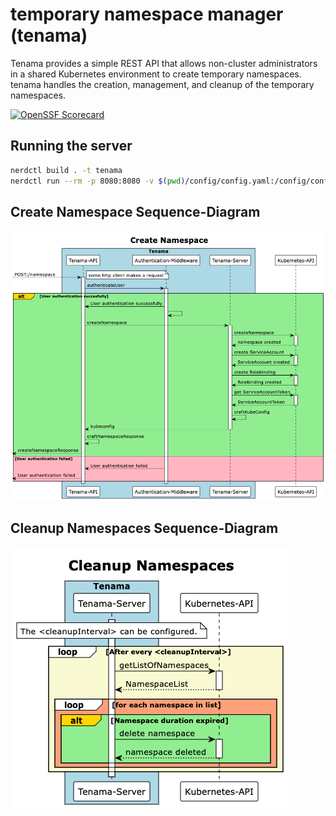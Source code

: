 # temporary namespace manager (tenama)

Tenama provides a simple REST API that allows non-cluster administrators in a shared Kubernetes environment to create temporary namespaces. tenama handles the creation, management, and cleanup of the temporary namespaces.

[![OpenSSF Scorecard](https://api.securityscorecards.dev/projects/github.com/Payback159/tenama/badge)](https://api.securityscorecards.dev/projects/github.com/Payback159/tenama)

## Running the server

```bash
nerdctl build . -t tenama
nerdctl run --rm -p 8080:8080 -v $(pwd)/config/config.yaml:/config/config.yaml tenama
```

## Create Namespace Sequence-Diagram

[<img src="./.docs/diagramms/createNamespaceSeq.png">]()

## Cleanup Namespaces Sequence-Diagram

[<img src="./.docs/diagramms/cleanupNamespaces.png">]()

